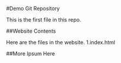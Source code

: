 #Demo Git Repository

This is the first file in this repo.

##Website Contents

Here are the files in the website.
1.index.html

##More Ipsum Here